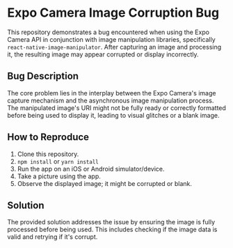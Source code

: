 # Expo Camera Image Corruption Bug

This repository demonstrates a bug encountered when using the Expo Camera API in conjunction with image manipulation libraries, specifically `react-native-image-manipulator`. After capturing an image and processing it, the resulting image may appear corrupted or display incorrectly.

## Bug Description

The core problem lies in the interplay between the Expo Camera's image capture mechanism and the asynchronous image manipulation process.  The manipulated image's URI might not be fully ready or correctly formatted before being used to display it, leading to visual glitches or a blank image.

## How to Reproduce

1. Clone this repository.
2.  `npm install` or `yarn install`
3. Run the app on an iOS or Android simulator/device.
4. Take a picture using the app.
5. Observe the displayed image; it might be corrupted or blank.

## Solution

The provided solution addresses the issue by ensuring the image is fully processed before being used.
This includes checking if the image data is valid and retrying if it's corrupt.
